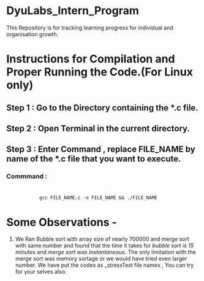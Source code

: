 # DyuLabs_Intern_Program
This Repository is for tracking learning progress for individual and organisation growth.

# Instructions for Compilation and Proper Running the Code.(For Linux only)

## Step 1 : Go to the Directory containing the *.c file.

## Step 2 : Open Terminal in the current directory.

## Step 3 : Enter Command , replace FILE_NAME by name of the *.c file that you want to execute. 

### Commmand :
#
                gcc FILE_NAME.c -o FILE_NAME && ./FILE_NAME
#


# Some Observations - 

1. We Ran Bubble sort with array size of nearly 700000 and merge sort with same number and found that the time it takes for *bubble sort is 15 minutes* and *merge sort was instantaneous*. The only limitation with the merge sort was memory sortage or we would have tried even larger number.
We have put the codes as _stressTest file names , You can try for your selves also.
